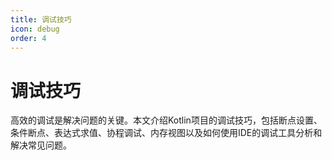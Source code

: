 ```yaml
---
title: 调试技巧
icon: debug
order: 4
---
```


# 调试技巧

高效的调试是解决问题的关键。本文介绍Kotlin项目的调试技巧，包括断点设置、条件断点、表达式求值、协程调试、内存视图以及如何使用IDE的调试工具分析和解决常见问题。
